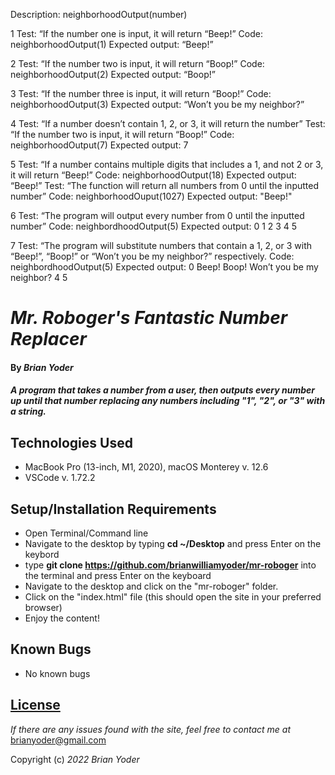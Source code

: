 Description: neighborhoodOutput(number)

1 Test: “If the number one is input, it will return “Beep!”
Code: neighborhoodOutput(1)
Expected output: “Beep!”
 
2 Test: “If the number two is input, it will return “Boop!”
Code: neighborhoodOutput(2)
Expected output: “Boop!”
 
3 Test: “If the number three  is input, it will return “Boop!”
Code: neighborhoodOutput(3)
Expected output: “Won’t you be my neighbor?”
 
4 Test: “If a number doesn’t contain 1, 2, or 3, it will return the number”
Test: “If the number two is input, it will return “Boop!”
Code: neighborhoodOutput(7)
Expected output: 7
 
5 Test: “If a number contains multiple digits that includes a 1, and not 2 or 3, it will return “Beep!”
Code: neighborhoodOutput(18)
Expected output: “Beep!”
Test: “The function will return all numbers from 0 until the inputted number”
Code: neighborhoodOuput(1027)
Expected output: "Beep!"

6 Test: “The program will output every number from 0 until the inputted number”
Code: neighbordhoodOutput(5)
Expected output: 0 1 2 3 4 5 
 
7 Test: “The program will substitute numbers that contain a 1, 2, or 3 with “Beep!”, “Boop!” or “Won’t you be my neighbor?” respectively. 
Code: neighbordhoodOutput(5)
Expected output: 0 Beep! Boop! Won’t you be my neighbor? 4 5

# _Mr. Roboger's Fantastic Number Replacer_

#### By _**Brian Yoder**_

#### _A program that takes a number from a user, then outputs every number up until that number replacing any numbers including "1", "2", or "3" with a string._

## Technologies Used

* MacBook Pro (13-inch, M1, 2020), macOS Monterey v. 12.6
* VSCode v. 1.72.2


## Setup/Installation Requirements

* Open Terminal/Command line
* Navigate to the desktop by typing **cd ~/Desktop** and press Enter on the keybord
* type **git clone https://github.com/brianwilliamyoder/mr-roboger** into the terminal and press Enter on the keyboard
* Navigate to the desktop and click on the "mr-roboger" folder.
* Click on the "index.html" file (this should open the site in your preferred browser)
* Enjoy the content!


## Known Bugs

* No known bugs

## [License](https://mit-license.org/)

_If there are any issues found with the site, feel free to contact me at_ [brianyoder@gmail.com](brianyoder@gmail.com)

Copyright (c) _2022_ _Brian Yoder_
